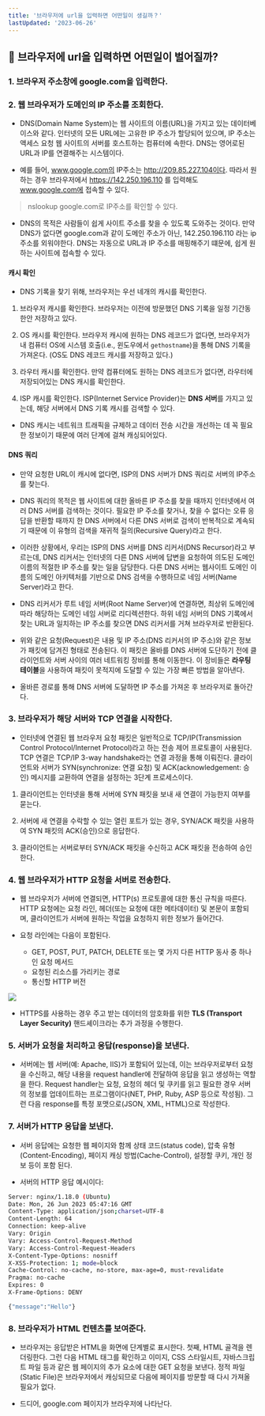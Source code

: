 ```yaml
---
title: '브라우저에 url을 입력하면 어떤일이 생길까？'
lastUpdated: '2023-06-26'
---
```

## 📡 브라우저에 url을 입력하면 어떤일이 벌어질까?

### 1. 브라우저 주소창에 google.com을 입력한다.

### 2. 웹 브라우저가 도메인의 IP 주소를 조회한다.

- DNS(Domain Name System)는 웹 사이트의 이름(URL)을 가지고 있는 데이터베이스와 같다. 인터넷의 모든 URL에는 고유한 IP 주소가 할당되어 있으며, IP 주소는 액세스 요청 웹 사이트의 서버를 호스트하는 컴퓨터에 속한다. DNS는 영어로된 URL과 IP를 연결해주는 시스템이다.

- 예를 들어, www.google.com의 IP주소는 http://209.85.227.104이다. 따라서 원하는 경우 브라우저에서 https://142.250.196.110 를 입력해도 www.google.com에 접속할 수 있다. 

> nslookup google.com로 IP주소를 확인할 수 있다.

- DNS의 목적은 사람들이 쉽게 사이트 주소를 찾을 수 있도록 도와주는 것이다. 만약 DNS가 없다면 google.com과 같이 도메인 주소가 아닌, 142.250.196.110 라는 ip 주소를 외워야한다. DNS는 자동으로 URL과 IP 주소를 매핑해주기 떄문에, 쉽게 원하는 사이트에 접속할 수 있다.

#### 캐시 확인

- DNS 기록을 찾기 위해, 브라우저는 우선 네개의 캐시를 확인한다.

1. 브라우저 캐시를 확인한다. 브라우저는 이전에 방문했던 DNS 기록을 일정 기간동한안 저장하고 있다.

2. OS 캐시를 확인한다. 브라우저 캐시에 원하는 DNS 레코드가 없다면, 브라우저가 내 컴퓨터 OS에 시스템 호출(i.e., 윈도우에서 `gethostname`)을 통해 DNS 기록을 가져온다. (OS도 DNS 레코드 캐시를 저장하고 있다.)

3. 라우터 캐시를 확인한다. 만약 컴퓨터에도 원하는 DNS 레코드가 없다면, 라우터에 저장되어있는 DNS 캐시를 확인한다.

4. ISP 캐시를 확인한다. ISP(Internet Service Provider)는 **DNS 서버**를 가지고 있는데, 해당 서버에서 DNS 기록 캐시를 검색할 수 있다.

- DNS 캐시는 네트워크 트래픽을 규제하고 데이터 전송 시간을 개선하는 데 꼭 필요한 정보이기 때문에 여러 단계에 걸쳐 캐싱되어있다.

#### DNS 쿼리

- 만약 요청한 URL이 캐시에 없다면, ISP의 DNS 서버가 DNS 쿼리로 서버의 IP주소를 찾는다.

- DNS 쿼리의 목적은 웹 사이트에 대한 올바른 IP 주소를 찾을 때까지 인터넷에서 여러 DNS 서버를 검색하는 것이다. 필요한 IP 주소를 찾거나, 찾을 수 없다는 오류 응답을 반환할 때까지 한 DNS 서버에서 다른 DNS 서버로 검색이 반복적으로 계속되기 때문에 이 유형의 검색을 재귀적 질의(Recursive Query)라고 한다.

- 이러한 상황에서, 우리는 ISP의 DNS 서버를 DNS 리커서(DNS Recursor)라고 부르는데, DNS 리커서는 인터넷의 다른 DNS 서버에 답변을 요청하여 의도된 도메인 이름의 적절한 IP 주소를 찾는 일을 담당한다. 다른 DNS 서버는 웹사이트 도메인 이름의 도메인 아키텍처를 기반으로 DNS 검색을 수행하므로 네임 서버(Name Server)라고 한다.

- DNS 리커서가 루트 네임 서버(Root Name Server)에 연결하면, 최상위 도메인에 따라 해당하는 도메인 네임 서버로 리디렉션한다. 하위 네임 서버의 DNS 기록에서 찾는 URL과 일치하는 IP 주소를 찾으면 DNS 리커서를 거쳐 브라우저로 반환된다.

- 위와 같은 요청(Request)은 내용 및 IP 주소(DNS 리커서의 IP 주소)와 같은 정보가 패킷에 담겨진 형태로 전송된다. 이 패킷은 올바를 DNS 서버에 도단하기 전에 클라이언트와 서버 사이의 여러 네트워킹 장비를 통해 이동한다. 이 장비들은 **라우팅 테이블**을 사용하여 패킷이 못적지에 도달할 수 있는 가장 빠른 방법을 알아낸다.

- 올바른 경로를 통해 DNS 서버에 도달하면 IP 주소를 가져온 후 브라우저로 돌아간다.

### 3. 브라우저가 해당 서버와 TCP 연결을 시작한다.

- 인터넷에 연결된 웹 브라우저 요청 패킷은 일반적으로 TCP/IP(Transmission Control Protocol/Internet Protocol)라고 하는 전송 제어 프로토콜이 사용된다. TCP 연결은 TCP/IP 3-way handshake라는 연결 과정을 통해 이뤄진다. 클라이언트와 서버가 SYN(synchronize: 연결 요청) 및 ACK(acknowledgement: 승인) 메시지를 교환하여 연결을 설정하는 3단계 프로세스이다.

1. 클라이언트는 인터넷을 통해 서버에 SYN 패킷을 보내 새 연결이 가능한지 여부를 묻는다.

2. 서버에 새 연결을 수락할 수 있는 열린 포트가 있는 경우, SYN/ACK 패킷을 사용하여 SYN 패킷의 ACK(승인)으로 응답한다.

3. 클라이언트는 서버로부터 SYN/ACK 패킷을 수신하고 ACK 패킷을 전송하여 승인한다.

### 4. 웹 브라우저가 HTTP 요청을 서버로 전송한다.

- 웹 브라우저가 서버에 연결되면, HTTP(s) 프로토콜에 대한 통신 규칙을 따른다. HTTP 요청에는 요청 라인, 헤더(또는 요청에 대한 메타데이터) 및 본문이 포함되며, 클라이언트가 서버에 원하는 작업을 요청하지 위한 정보가 들어간다.

- 요청 라인에는 다음이 포함된다.
  - GET, POST, PUT, PATCH, DELETE 또는 몇 가지 다른 HTTP 동사 중 하나인 요청 메서드
  - 요청된 리소스를 가리키는 경로
  - 통신할 HTTP 버전

<img src="https://user-images.githubusercontent.com/81006587/198164298-9d8b2266-575f-4905-aa40-22496b8a6074.png">

- HTTPS를 사용하는 경우 주고 받는 데이터의 암호화를 위한 **TLS (Transport Layer Security)** 핸드셰이크라는 추가 과정을 수행한다.

### 5. 서버가 요청을 처리하고 응답(response)을 보낸다.

- 서버에는 웹 서버(예: Apache, IIS)가 포함되어 있는데, 이는 브라우저로부터 요청을 수신하고, 해당 내용을 request handler에 전달하여 응답을 읽고 생성하는 역할을 한다. Request handler는 요청, 요청의 헤더 및 쿠키를 읽고 필요한 경우 서버의 정보를 업데이트하는 프로그램이다(NET, PHP, Ruby, ASP 등으로 작성됨). 그런 다음 response를 특정 포맷으로(JSON, XML, HTML)으로 작성한다.

### 7. 서버가 HTTP 응답을 보낸다.

- 서버 응답에는 요청한 웹 페이지와 함께 상태 코드(status code), 압축 유형(Content-Encoding), 페이지 캐싱 방법(Cache-Control), 설정할 쿠키, 개인 정보 등이 포함 된다.

- 서버의 HTTP 응답 예시이다:

```bash
Server: nginx/1.18.0 (Ubuntu)
Date: Mon, 26 Jun 2023 05:47:16 GMT
Content-Type: application/json;charset=UTF-8
Content-Length: 64
Connection: keep-alive
Vary: Origin
Vary: Access-Control-Request-Method
Vary: Access-Control-Request-Headers
X-Content-Type-Options: nosniff
X-XSS-Protection: 1; mode=block
Cache-Control: no-cache, no-store, max-age=0, must-revalidate
Pragma: no-cache
Expires: 0
X-Frame-Options: DENY

{"message":"Hello"}
```

### 8. 브라우저가 HTML 컨텐츠를 보여준다.

- 브라우저는 응답받은 HTML을 화면에 단계별로 표시한다. 첫째, HTML 골격을 렌더링한다. 그런 다음 HTML 태그를 확인하고 이미지, CSS 스타일시트, 자바스크립트 파일 등과 같은 웹 페이지의 추가 요소에 대한 GET 요청을 보낸다. 정적 파일(Static File)은 브라우저에서 캐싱되므로 다음에 페이지를 방문할 때 다시 가져올 필요가 없다. 

- 드디어, google.com 페이지가 브라우저에 나타난다.